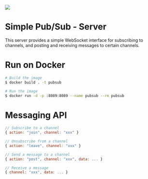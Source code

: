 ![](https://img.shields.io/badge/status-ready-brightgreen.svg)

# Simple Pub/Sub - Server

This server provides a simple WebSocket interface for subscribing to channels, and posting and receiving messages to certain channels.

# Run on Docker

```sh
# Build the image
$ docker build . -t pubsub

# Run the image
$ docker run -d -p :8089:8089 --name pubsub --rm pubsub
```

# Messaging API

```js
// Subscribe to a channel
{ action: "join", channel: "xxx" }

// Unsubscribe from a channel
{ action: "leave", channel: "xxx" }

// Send a message to a channel
{ action: "post", channel: "xxx", data: ... }

// Receive a message
{ channel: "xxx", data: ... }
```